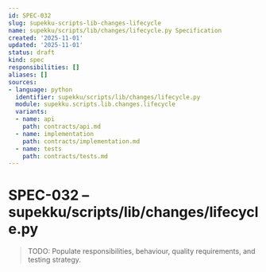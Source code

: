 ```yaml
---
id: SPEC-032
slug: supekku-scripts-lib-changes-lifecycle
name: supekku/scripts/lib/changes/lifecycle.py Specification
created: '2025-11-01'
updated: '2025-11-01'
status: draft
kind: spec
responsibilities: []
aliases: []
sources:
- language: python
  identifier: supekku/scripts/lib/changes/lifecycle.py
  module: supekku.scripts.lib.changes.lifecycle
  variants:
  - name: api
    path: contracts/api.md
  - name: implementation
    path: contracts/implementation.md
  - name: tests
    path: contracts/tests.md
---
```


# SPEC-032 – supekku/scripts/lib/changes/lifecycle.py

> TODO: Populate responsibilities, behaviour, quality requirements, and testing strategy.
